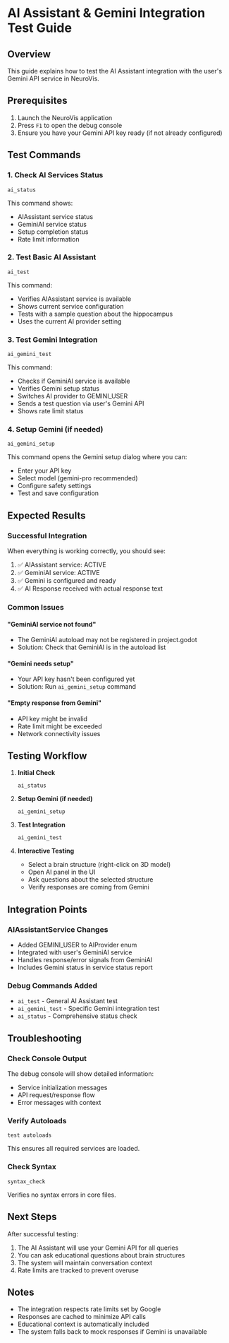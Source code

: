 # AI Assistant & Gemini Integration Test Guide

## Overview
This guide explains how to test the AI Assistant integration with the user's Gemini API service in NeuroVis.

## Prerequisites
1. Launch the NeuroVis application
2. Press `F1` to open the debug console
3. Ensure you have your Gemini API key ready (if not already configured)

## Test Commands

### 1. Check AI Services Status
```
ai_status
```
This command shows:
- AIAssistant service status
- GeminiAI service status
- Setup completion status
- Rate limit information

### 2. Test Basic AI Assistant
```
ai_test
```
This command:
- Verifies AIAssistant service is available
- Shows current service configuration
- Tests with a sample question about the hippocampus
- Uses the current AI provider setting

### 3. Test Gemini Integration
```
ai_gemini_test
```
This command:
- Checks if GeminiAI service is available
- Verifies Gemini setup status
- Switches AI provider to GEMINI_USER
- Sends a test question via user's Gemini API
- Shows rate limit status

### 4. Setup Gemini (if needed)
```
ai_gemini_setup
```
This command opens the Gemini setup dialog where you can:
- Enter your API key
- Select model (gemini-pro recommended)
- Configure safety settings
- Test and save configuration

## Expected Results

### Successful Integration
When everything is working correctly, you should see:
1. ✅ AIAssistant service: ACTIVE
2. ✅ GeminiAI service: ACTIVE
3. ✅ Gemini is configured and ready
4. ✅ AI Response received with actual response text

### Common Issues

#### "GeminiAI service not found"
- The GeminiAI autoload may not be registered in project.godot
- Solution: Check that GeminiAI is in the autoload list

#### "Gemini needs setup"
- Your API key hasn't been configured yet
- Solution: Run `ai_gemini_setup` command

#### "Empty response from Gemini"
- API key might be invalid
- Rate limit might be exceeded
- Network connectivity issues

## Testing Workflow

1. **Initial Check**
   ```
   ai_status
   ```

2. **Setup Gemini (if needed)**
   ```
   ai_gemini_setup
   ```

3. **Test Integration**
   ```
   ai_gemini_test
   ```

4. **Interactive Testing**
   - Select a brain structure (right-click on 3D model)
   - Open AI panel in the UI
   - Ask questions about the selected structure
   - Verify responses are coming from Gemini

## Integration Points

### AIAssistantService Changes
- Added GEMINI_USER to AIProvider enum
- Integrated with user's GeminiAI service
- Handles response/error signals from GeminiAI
- Includes Gemini status in service status report

### Debug Commands Added
- `ai_test` - General AI Assistant test
- `ai_gemini_test` - Specific Gemini integration test
- `ai_status` - Comprehensive status check

## Troubleshooting

### Check Console Output
The debug console will show detailed information:
- Service initialization messages
- API request/response flow
- Error messages with context

### Verify Autoloads
```
test autoloads
```
This ensures all required services are loaded.

### Check Syntax
```
syntax_check
```
Verifies no syntax errors in core files.

## Next Steps

After successful testing:
1. The AI Assistant will use your Gemini API for all queries
2. You can ask educational questions about brain structures
3. The system will maintain conversation context
4. Rate limits are tracked to prevent overuse

## Notes

- The integration respects rate limits set by Google
- Responses are cached to minimize API calls
- Educational context is automatically included
- The system falls back to mock responses if Gemini is unavailable